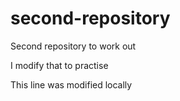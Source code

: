 # second-repository
Second repository to work out

I modify that to practise

This line was modified locally
